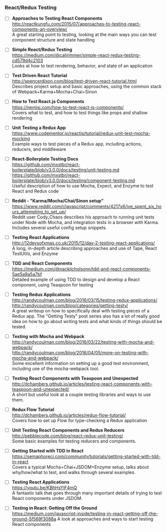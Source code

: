 
### React/Redux Testing

- [ ] **Approaches to Testing React Components**  
  http://reactkungfu.com/2015/07/approaches-to-testing-react-components-an-overview/  
  A great starting point to testing, looking at the main ways you can test component structure and state handling
  
- [ ] **Simple React/Redux Testing**  
  https://medium.com/@caljrimmer/simple-react-redux-testing-cd579d4c2103  
  Looks at how to test rendering, behavior, and state of an application
  
- [ ] **Test Driven React Tutorial**  
  http://spencerdixon.com/blog/test-driven-react-tutorial.html  
  Describes project setup and basic approaches, using the common stack of Webpack+Karma+Mocha+Chai+Sinon
  
- [ ] **How to Test React.js Components**  
  https://nemisj.com/how-to-test-react-js-components/  
  Covers what to test, and how to test things like props and shallow rendering
  
- [ ] **Unit Testing a Redux App**  
  https://www.codementor.io/reactjs/tutorial/redux-unit-test-mocha-mocking  
  Example ways to test pieces of a Redux app, including actions, reducers, and middleware
  
- [ ] **React-Boilerplate Testing Docs**  
  https://github.com/mxstbr/react-boilerplate/blob/v3.0.0/docs/testing/unit-testing.md  
  https://github.com/mxstbr/react-boilerplate/blob/v3.0.0/docs/testing/component-testing.md  
  Useful description of how to use Mocha, Expect, and Enzyme to test React and Redux code
  
- [ ] **Reddit - "Karma/Mocha/Chai/Sinon setup"**  
  https://www.reddit.com/r/javascript/comments/4217x6/ive_spent_six_hours_attempting_to_set_up/  
  Reddit user Cody_Chaos describes his approach to running unit tests under Node with Mocha, and integration tests in a browser with Karma.  Includes several useful config setup snippets.
  
- [ ] **Testing React Applications**  
  http://12devsofxmas.co.uk/2015/12/day-2-testing-react-applications/  
  A long, in-depth article describing approaches and use of Tape, React TestUtils, and Enzyme
  
- [ ] **TDD and React Components**  
  https://medium.com/@nackjicholsonn/tdd-and-react-components-5ae5a9a5a7bf  
  Detailed example of using TDD to design and develop a React component, using Teaspoon for testing

- [ ] **Testing Redux Applications**  
  http://randycoulman.com/blog/2016/03/15/testing-redux-applications/  
  http://randycoulman.com/blog/categories/getting-testy/  
  A great writeup on how to specifically deal with testing pieces of a Redux app.  The "Getting Testy" post series also has a lot of really good idea on how to go about writing tests and what kinds of things should be tested.
  
- [ ] **Testing with Mocha and Webpack**  
  http://randycoulman.com/blog/2016/03/22/testing-with-mocha-and-webpack/  
  http://randycoulman.com/blog/2016/04/05/more-on-testing-with-mocha-and-webpack/  
  Some excellent information on setting up a good test environment, including use of the mocha-webpack tool.
  
- [ ] **Testing React Components with Teaspoon and Unexpected**  
  http://dchambers.github.io/articles/testing-react-components-with-teaspoon-and-unexpected/  
  A short but useful look at a couple testing libraries and ways to use them.

- [ ] **Redux Flow Tutorial**  
  http://dchambers.github.io/articles/redux-flow-tutorial/  
  Covers how to set up Flow for type-checking a Redux application
  
- [ ] **Unit Testing React Components and Redux Reducers**  
  http://pebblecode.com/blog/react-redux-unit-testing/  
  Some basic examples for testing reducers and components.
  
- [ ] **Getting Started with TDD in React**  
  https://semaphoreci.com/community/tutorials/getting-started-with-tdd-in-react  
  Covers a typical Mocha+Chai+JSDOM+Enzyme setup, talks about why/how/what to test, and walks through several examples.
  
- [ ] **Testing React Applications**  
  https://youtu.be/KBhHsYlF4mQ  
  A fantastic talk that goes through many important details of trying to test React components under JSDOM.
  
- [ ] **Testing in React: Getting Off the Ground**  
  https://medium.com/javascript-inside/testing-in-react-getting-off-the-ground-5f569f3088a
  A look at approaches and ways to start testing React components